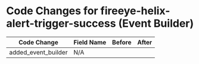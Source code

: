 # Code Changes for fireeye-helix-alert-trigger-success (Event Builder)

| Code Change | Field Name | Before | After |
|-------------|------------|--------|-------|
| added_event_builder | N/A |  |  |